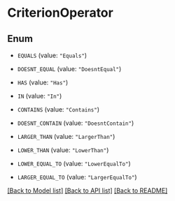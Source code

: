 # CriterionOperator

## Enum


* `EQUALS` (value: `"Equals"`)

* `DOESNT_EQUAL` (value: `"DoesntEqual"`)

* `HAS` (value: `"Has"`)

* `IN` (value: `"In"`)

* `CONTAINS` (value: `"Contains"`)

* `DOESNT_CONTAIN` (value: `"DoesntContain"`)

* `LARGER_THAN` (value: `"LargerThan"`)

* `LOWER_THAN` (value: `"LowerThan"`)

* `LOWER_EQUAL_TO` (value: `"LowerEqualTo"`)

* `LARGER_EQUAL_TO` (value: `"LargerEqualTo"`)


[[Back to Model list]](../README.md#documentation-for-models) [[Back to API list]](../README.md#documentation-for-api-endpoints) [[Back to README]](../README.md)


